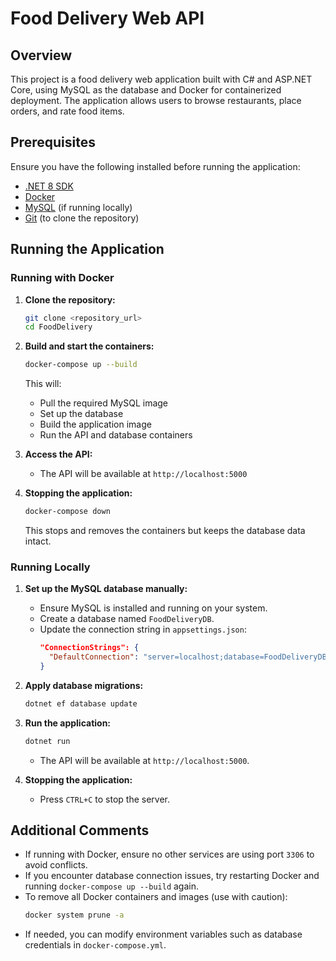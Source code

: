 # Food Delivery Web API

## Overview
This project is a food delivery web application built with C# and ASP.NET Core, using MySQL as the database and Docker for containerized deployment. The application allows users to browse restaurants, place orders, and rate food items.

## Prerequisites
Ensure you have the following installed before running the application:

- [.NET 8 SDK](https://dotnet.microsoft.com/)
- [Docker](https://www.docker.com/)
- [MySQL](https://www.mysql.com/) (if running locally)
- [Git](https://git-scm.com/) (to clone the repository)

## Running the Application

### Running with Docker

1. **Clone the repository:**
   ```sh
   git clone <repository_url>
   cd FoodDelivery
   ```

2. **Build and start the containers:**
   ```sh
   docker-compose up --build
   ```
   This will:
   - Pull the required MySQL image
   - Set up the database
   - Build the application image
   - Run the API and database containers

3. **Access the API:**
   - The API will be available at `http://localhost:5000`

4. **Stopping the application:**
   ```sh
   docker-compose down
   ```
   This stops and removes the containers but keeps the database data intact.

### Running Locally

1. **Set up the MySQL database manually:**
   - Ensure MySQL is installed and running on your system.
   - Create a database named `FoodDeliveryDB`.
   - Update the connection string in `appsettings.json`:
     ```json
     "ConnectionStrings": {
       "DefaultConnection": "server=localhost;database=FoodDeliveryDB;user=root;password=yourpassword"
     }
     ```

2. **Apply database migrations:**
   ```sh
   dotnet ef database update
   ```

3. **Run the application:**
   ```sh
   dotnet run
   ```
   - The API will be available at `http://localhost:5000`.

4. **Stopping the application:**
   - Press `CTRL+C` to stop the server.

## Additional Comments

- If running with Docker, ensure no other services are using port `3306` to avoid conflicts.
- If you encounter database connection issues, try restarting Docker and running `docker-compose up --build` again.
- To remove all Docker containers and images (use with caution):
  ```sh
  docker system prune -a
  ```
- If needed, you can modify environment variables such as database credentials in `docker-compose.yml`.